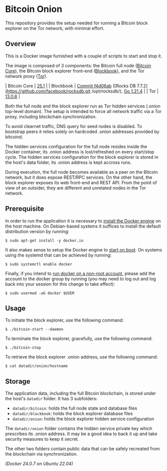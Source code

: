 # Bitcoin Onion

This repository provides the setup needed for running a Bitcoin block explorer
on the Tor network, with minimal effort.

## Overview

This is a Docker image furnished with a couple of scripts to start and stop it.

The image is composed of 3 components: the Bitcoin full node ([Bitcoin Core](https://bitcoincore.org/)),
the Bitcoin block explorer front-end ([Blockbook](https://trezor.io/learn/a/trezor-blockbook-explorer)),
and the Tor network proxy ([Tor](https://www.torproject.org/)).

| Bitcoin Core | [25.1](https://bitcoincore.org/bin/bitcoin-core-25.1/bitcoin-25.1-x86_64-linux-gnu.tar.gz)                                                                                                           |
| Blockbook    | [Commit f4d06ab](ttps://github.com/trezor/blockbook.git) ([Rocks DB 7.7.2](https://github.com/facebook/rocksdb.git /opt/rocksdb/), [Go 1.21.4](https://dl.google.com/go/go1.21.4.linux-amd64.tar.gz) |
| Tor          | [13.0.6](https://archive.torproject.org/tor-package-archive/torbrowser/13.0.6/tor-expert-bundle-linux-x86_64-13.0.6.tar.gz)                                                                          |

Both the full node and the block explorer run as Tor hidden services (.onion
top-level domain). The setup is intended to force all network traffic
via a Tor proxy, including blockchain synchronization.

To avoid clearnet traffic, DNS query for seed nodes is disabled. To bootstrap
peers it relies solely on hardcoded .onion addresses provided by bitcoind.

The hidden services configuration for the full node resides inside the Docker
container, its .onion address is lost/refreshed on every start/stop cycle.
The hidden services configuration for the block explorer is stored in the
host's data folder, its .onion address is kept accross runs.

During execution, the full node becomes available as a peer on the Bitcoin
network, but it does expose REST/RPC services. On the other hand, the block
explorer exposes its web front-end and REST API. From the point of view of
an outsider, they are different and unrelated nodes in the Tor network.

## Prerequisite

In order to run the application it is necessary to
[install the Docker engine](https://docs.docker.com/engine/install/)
on the host machine. On Debian-based systems it suffices to install the
default distribution version by running:

    $ sudo apt-get install -y docker.io

It also makes sense to setup the Docker engine to
[start on boot](https://docker-docs.uclv.cu/engine/install/linux-postinstall/#configure-docker-to-start-on-boot).
On systems using the systemd that can be achieved by running:

    $ sudo systemctl enable docker

Finally, if you intend to [run docker on a non-root account](https://docker-docs.uclv.cu/engine/install/linux-postinstall/#manage-docker-as-a-non-root-user),
please add the account to the docker group by running (you may need to log out
and log back into your session for this change to take effect):

    $ sudo usermod -aG docker $USER

## Usage

To initiate the block explorer, use the following command:

    $ ./bitcoin-start --daemon

To terminate the block explorer, gracefully, use the following command:

    $ ./bitcoin-stop

To retrieve the block explorer .onion address, use the following command:

    $ cat datadir/onion/hostname

## Storage

The application data, including the full Bitcoin blockchain, is stored
under the host's `datadir` folder. It has 3 subfolders:

- `datadir/bitcoin`: holds the full node state and database files
- `datadir/blockbook`: holds the block explorer database files
- `datadir/onion`: holds the block explorer hidden service configuration

The `datadir/onion` folder contains the hidden service private key which
prescribes its .onion address. It may be a good idea to back it up and take
security measures to keep it secret.

The other two folders contain public data that can be safely recreated from the
blockchain via synchronization.

_(Docker 24.0.7 on Ubuntu 22.04)_
